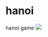# hanoi
hanoi game
<img src="https://user-images.githubusercontent.com/33429391/82760359-51033580-9df3-11ea-8e8e-f1258da9565e.png">
